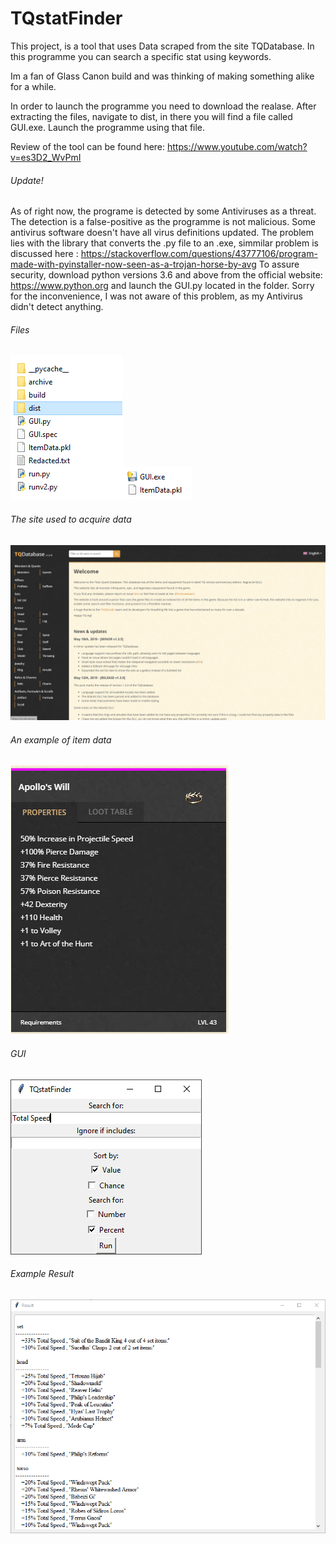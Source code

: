 # TQstatFinder
This project, is a tool that uses Data scraped from the site TQDatabase.
In this programme you can search a specific stat using keywords.

Im a fan of Glass Canon build and was thinking of making something alike for a while.

In order to launch the programme you need to download the realase.
After extracting the files, navigate to dist, in there you will find a file called GUI.exe.
Launch the programme using that file.

Review of the tool can be found here: https://www.youtube.com/watch?v=es3D2_WvPmI

###### Update!

As of right now, the programe is detected by some Antiviruses as a threat. The detection is a false-positive as the programme is not malicious. Some antivirus software doesn't have all virus definitions updated. The problem lies with the library that converts the .py file to an .exe, simmilar problem is discussed here : https://stackoverflow.com/questions/43777106/program-made-with-pyinstaller-now-seen-as-a-trojan-horse-by-avg
To assure security, download python versions 3.6 and above from the official website: https://www.python.org and launch the GUI.py located in the folder.
Sorry for the inconvenience, I was not aware of this problem, as my Antivirus didn't detect anything.

###### Files
![alt text](https://github.com/M2etroline/TQstatFinder/blob/main/files.png?raw=true)![alt text](https://github.com/M2etroline/TQstatFinder/blob/main/files2.png?raw=true)
###### The site used to acquire data
![alt text](https://github.com/M2etroline/TQstatFinder/blob/main/Site.png?raw=true)
###### An example of item data
![alt text](https://github.com/M2etroline/TQstatFinder/blob/main/Item.png?raw=true)
###### GUI
![alt text](https://github.com/M2etroline/TQstatFinder/blob/main/GUI.png?raw=true)
###### Example Result
![alt text](https://github.com/M2etroline/TQstatFinder/blob/main/Result.png?raw=true)
